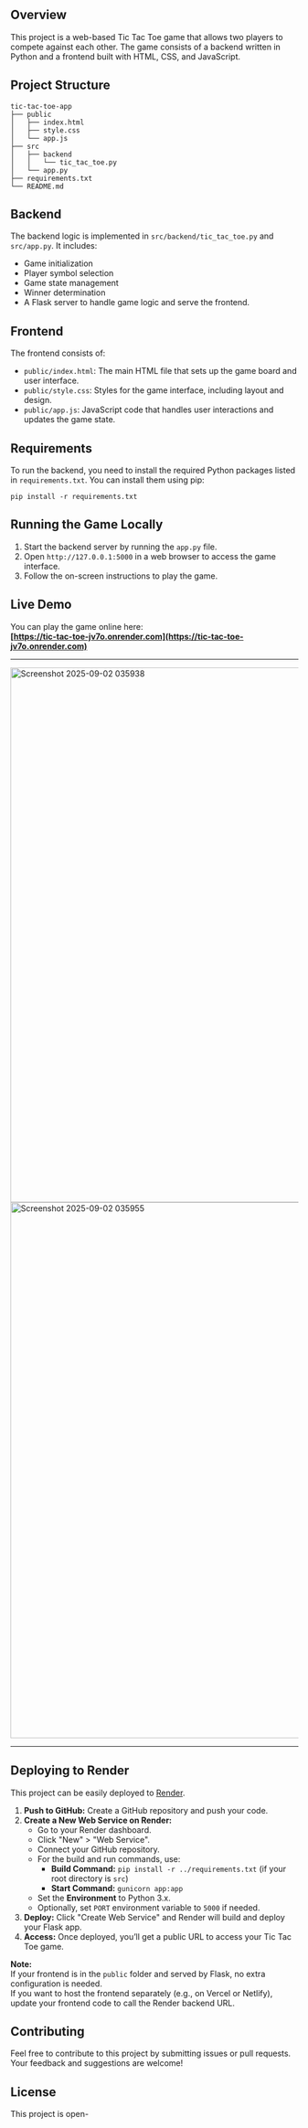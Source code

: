 
## Overview
This project is a web-based Tic Tac Toe game that allows two players to compete against each other. The game consists of a backend written in Python and a frontend built with HTML, CSS, and JavaScript.

## Project Structure
```
tic-tac-toe-app
├── public
│   ├── index.html
│   ├── style.css
│   └── app.js
├── src
│   ├── backend
│   │   └── tic_tac_toe.py
│   └── app.py
├── requirements.txt
└── README.md
```

## Backend
The backend logic is implemented in `src/backend/tic_tac_toe.py` and `src/app.py`. It includes:
- Game initialization
- Player symbol selection
- Game state management
- Winner determination
- A Flask server to handle game logic and serve the frontend.

## Frontend
The frontend consists of:
- `public/index.html`: The main HTML file that sets up the game board and user interface.
- `public/style.css`: Styles for the game interface, including layout and design.
- `public/app.js`: JavaScript code that handles user interactions and updates the game state.

## Requirements
To run the backend, you need to install the required Python packages listed in `requirements.txt`. You can install them using pip:

```
pip install -r requirements.txt
```

## Running the Game Locally
1. Start the backend server by running the `app.py` file.
2. Open `http://127.0.0.1:5000` in a web browser to access the game interface.
3. Follow the on-screen instructions to play the game.

## Live Demo

You can play the game online here:  
**[https://tic-tac-toe-jv7o.onrender.com](https://tic-tac-toe-jv7o.onrender.com)**

***
<img width="1919" height="936" alt="Screenshot 2025-09-02 035938" src="https://github.com/user-attachments/assets/7d588e1a-28ca-4548-8be6-17ac212e1a01" />


<img width="1919" height="938" alt="Screenshot 2025-09-02 035955" src="https://github.com/user-attachments/assets/67dce824-e27d-4ea4-9878-ef59eb1c4d8a" />


***

## Deploying to Render

This project can be easily deployed to [Render](https://render.com).

1. **Push to GitHub:** Create a GitHub repository and push your code.
2. **Create a New Web Service on Render:**
    - Go to your Render dashboard.
    - Click "New" > "Web Service".
    - Connect your GitHub repository.
    - For the build and run commands, use:
        - **Build Command:** `pip install -r ../requirements.txt` (if your root directory is `src`)
        - **Start Command:** `gunicorn app:app`
    - Set the **Environment** to Python 3.x.
    - Optionally, set `PORT` environment variable to `5000` if needed.
3. **Deploy:** Click "Create Web Service" and Render will build and deploy your Flask app.
4. **Access:** Once deployed, you’ll get a public URL to access your Tic Tac Toe game.

**Note:**  
If your frontend is in the `public` folder and served by Flask, no extra configuration is needed.  
If you want to host the frontend separately (e.g., on Vercel or Netlify), update your frontend code to call the Render backend URL.

## Contributing
Feel free to contribute to this project by submitting issues or pull requests. Your feedback and suggestions are welcome!

## License
This project is open-
